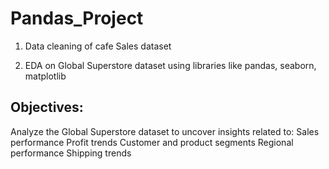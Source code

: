 # Pandas_Project
1. Data cleaning of cafe Sales dataset

2. EDA on Global Superstore dataset using libraries like pandas, seaborn, matplotlib
## Objectives:
Analyze the Global Superstore dataset to uncover insights related to:
Sales performance
Profit trends
Customer and product segments
Regional performance
Shipping trends
